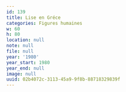```yaml
---
id: 139
title: Lise en Gréce
categories: Figures humaines
w: 60
h: 80
location: null
note: null
file: null
year: '1980'
year_start: 1980
year_end: null
image: null
uuid: 02b4072c-3113-45a9-9f8b-88718329839f
---
```


